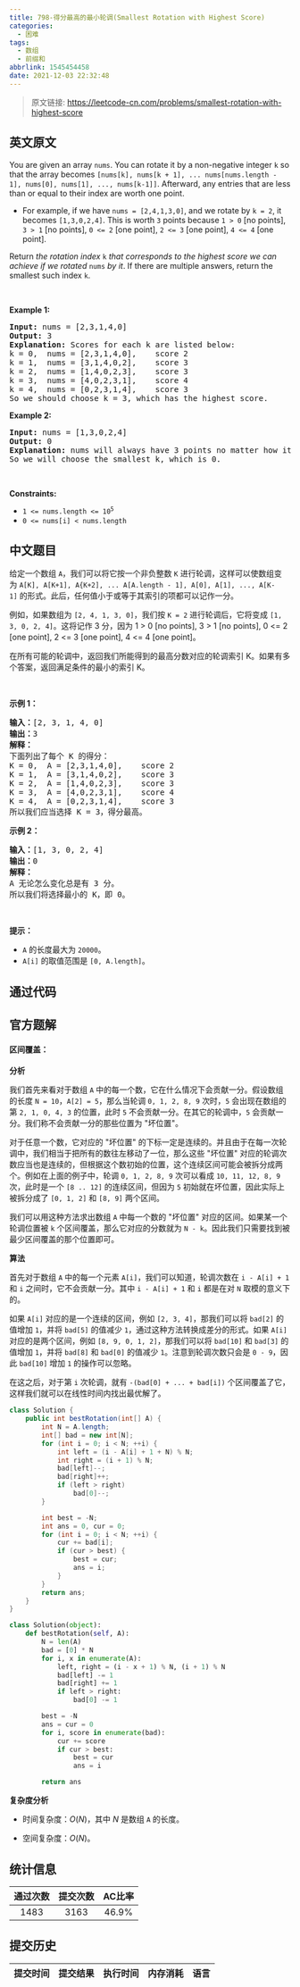```yaml
---
title: 798-得分最高的最小轮调(Smallest Rotation with Highest Score)
categories:
  - 困难
tags:
  - 数组
  - 前缀和
abbrlink: 1545454458
date: 2021-12-03 22:32:48
---
```


> 原文链接: https://leetcode-cn.com/problems/smallest-rotation-with-highest-score


## 英文原文
<div><p>You are given an array <code>nums</code>. You can rotate it by a non-negative integer <code>k</code> so that the array becomes <code>[nums[k], nums[k + 1], ... nums[nums.length - 1], nums[0], nums[1], ..., nums[k-1]]</code>. Afterward, any entries that are less than or equal to their index are worth one point.</p>

<ul>
	<li>For example, if we have <code>nums = [2,4,1,3,0]</code>, and we rotate by <code>k = 2</code>, it becomes <code>[1,3,0,2,4]</code>. This is worth <code>3</code> points because <code>1 &gt; 0</code> [no points], <code>3 &gt; 1</code> [no points], <code>0 &lt;= 2</code> [one point], <code>2 &lt;= 3</code> [one point], <code>4 &lt;= 4</code> [one point].</li>
</ul>

<p>Return <em>the rotation index </em><code>k</code><em> that corresponds to the highest score we can achieve if we rotated </em><code>nums</code><em> by it</em>. If there are multiple answers, return the smallest such index <code>k</code>.</p>

<p>&nbsp;</p>
<p><strong>Example 1:</strong></p>

<pre>
<strong>Input:</strong> nums = [2,3,1,4,0]
<strong>Output:</strong> 3
<strong>Explanation:</strong> Scores for each k are listed below: 
k = 0,  nums = [2,3,1,4,0],    score 2
k = 1,  nums = [3,1,4,0,2],    score 3
k = 2,  nums = [1,4,0,2,3],    score 3
k = 3,  nums = [4,0,2,3,1],    score 4
k = 4,  nums = [0,2,3,1,4],    score 3
So we should choose k = 3, which has the highest score.
</pre>

<p><strong>Example 2:</strong></p>

<pre>
<strong>Input:</strong> nums = [1,3,0,2,4]
<strong>Output:</strong> 0
<strong>Explanation:</strong> nums will always have 3 points no matter how it shifts.
So we will choose the smallest k, which is 0.
</pre>

<p>&nbsp;</p>
<p><strong>Constraints:</strong></p>

<ul>
	<li><code>1 &lt;= nums.length &lt;= 10<sup>5</sup></code></li>
	<li><code>0 &lt;= nums[i] &lt; nums.length</code></li>
</ul>
</div>

## 中文题目
<div><p>给定一个数组&nbsp;<code>A</code>，我们可以将它按一个非负整数 <code>K</code>&nbsp;进行轮调，这样可以使数组变为&nbsp;<code>A[K], A[K+1], A{K+2], ... A[A.length - 1], A[0], A[1], ..., A[K-1]</code>&nbsp;的形式。此后，任何值小于或等于其索引的项都可以记作一分。</p>

<p>例如，如果数组为&nbsp;<code>[2, 4, 1, 3, 0]</code>，我们按&nbsp;<code>K = 2</code>&nbsp;进行轮调后，它将变成&nbsp;<code>[1, 3, 0, 2, 4]</code>。这将记作 3 分，因为 1 &gt; 0 [no points], 3 &gt; 1 [no points], 0 &lt;= 2 [one point], 2 &lt;= 3 [one point], 4 &lt;= 4 [one point]。</p>

<p>在所有可能的轮调中，返回我们所能得到的最高分数对应的轮调索引 K。如果有多个答案，返回满足条件的最小的索引 K。</p>

<p>&nbsp;</p>

<p><strong>示例 1：</strong></p>

<pre><strong>输入：</strong>[2, 3, 1, 4, 0]
<strong>输出：</strong>3
<strong>解释：</strong>
下面列出了每个 K 的得分：
K = 0,  A = [2,3,1,4,0],    score 2
K = 1,  A = [3,1,4,0,2],    score 3
K = 2,  A = [1,4,0,2,3],    score 3
K = 3,  A = [4,0,2,3,1],    score 4
K = 4,  A = [0,2,3,1,4],    score 3
所以我们应当选择&nbsp;K = 3，得分最高。</pre>

<p><strong>示例 2：</strong></p>

<pre><strong>输入：</strong>[1, 3, 0, 2, 4]
<strong>输出：</strong>0
<strong>解释：</strong>
A 无论怎么变化总是有 3 分。
所以我们将选择最小的 K，即 0。
</pre>

<p>&nbsp;</p>

<p><strong>提示：</strong></p>

<ul>
	<li><code>A</code>&nbsp;的长度最大为&nbsp;<code>20000</code>。</li>
	<li><code>A[i]</code> 的取值范围是&nbsp;<code>[0, A.length]</code>。</li>
</ul>
</div>

## 通过代码
<RecoDemo>
</RecoDemo>


## 官方题解
#### 区间覆盖：

**分析**

我们首先来看对于数组 `A` 中的每一个数，它在什么情况下会贡献一分。假设数组的长度 `N = 10`，`A[2] = 5`，那么当轮调 `0, 1, 2, 8, 9` 次时，`5` 会出现在数组的第 `2, 1, 0, 4, 3` 的位置，此时 `5` 不会贡献一分。在其它的轮调中，`5` 会贡献一分。我们称不会贡献一分的那些位置为 "坏位置"。

对于任意一个数，它对应的 "坏位置" 的下标一定是连续的。并且由于在每一次轮调中，我们相当于把所有的数往左移动了一位，那么这些 "坏位置" 对应的轮调次数应当也是连续的，但根据这个数初始的位置，这个连续区间可能会被拆分成两个。例如在上面的例子中，轮调 `0, 1, 2, 8, 9` 次可以看成 `10, 11, 12, 8, 9` 次，此时是一个 `[8 .. 12]` 的连续区间，但因为 `5` 初始就在坏位置，因此实际上被拆分成了 `[0, 1, 2]` 和 `[8, 9]` 两个区间。

我们可以用这种方法求出数组 `A` 中每一个数的 "坏位置" 对应的区间。如果某一个轮调位置被 `k` 个区间覆盖，那么它对应的分数就为 `N - k`。因此我们只需要找到被最少区间覆盖的那个位置即可。

**算法**

首先对于数组 `A` 中的每一个元素 `A[i]`，我们可以知道，轮调次数在 `i - A[i] + 1` 和 `i` 之间时，它不会贡献一分。其中 `i - A[i] + 1` 和 `i` 都是在对 `N` 取模的意义下的。

如果 `A[i]` 对应的是一个连续的区间，例如 `[2, 3, 4]`，那我们可以将 `bad[2]` 的值增加 `1`，并将 `bad[5]` 的值减少 `1`，通过这种方法转换成差分的形式。如果 `A[i]` 对应的是两个区间，例如 `[8, 9, 0, 1, 2]`，那我们可以将 `bad[10]` 和 `bad[3]` 的值增加 `1`，并将 `bad[8]` 和 `bad[0]` 的值减少 `1`。注意到轮调次数只会是 `0 - 9`，因此 `bad[10]` 增加 `1` 的操作可以忽略。

在这之后，对于第 `i` 次轮调，就有 `-(bad[0] + ... + bad[i])` 个区间覆盖了它，这样我们就可以在线性时间内找出最优解了。

```Java [sol1]
class Solution {
    public int bestRotation(int[] A) {
        int N = A.length;
        int[] bad = new int[N];
        for (int i = 0; i < N; ++i) {
            int left = (i - A[i] + 1 + N) % N;
            int right = (i + 1) % N;
            bad[left]--;
            bad[right]++;
            if (left > right)
                bad[0]--;
        }

        int best = -N;
        int ans = 0, cur = 0;
        for (int i = 0; i < N; ++i) {
            cur += bad[i];
            if (cur > best) {
                best = cur;
                ans = i;
            }
        }
        return ans;
    }
}
```

```Python [sol1]
class Solution(object):
    def bestRotation(self, A):
        N = len(A)
        bad = [0] * N
        for i, x in enumerate(A):
            left, right = (i - x + 1) % N, (i + 1) % N
            bad[left] -= 1
            bad[right] += 1
            if left > right:
                bad[0] -= 1

        best = -N
        ans = cur = 0
        for i, score in enumerate(bad):
            cur += score
            if cur > best:
                best = cur
                ans = i

        return ans
```

**复杂度分析**

* 时间复杂度：$O(N)$，其中 $N$ 是数组 `A` 的长度。

* 空间复杂度：$O(N)$。

## 统计信息
| 通过次数 | 提交次数 | AC比率 |
| :------: | :------: | :------: |
|    1483    |    3163    |   46.9%   |

## 提交历史
| 提交时间 | 提交结果 | 执行时间 |  内存消耗  | 语言 |
| :------: | :------: | :------: | :--------: | :--------: |
